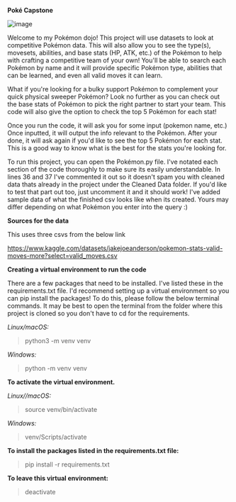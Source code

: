 **Poké Capstone**

![image](https://github.com/user-attachments/assets/2579fc30-04bb-4b56-b1e7-f0e2a7f057fa)

Welcome to my Pokémon dojo! This project will use datasets to look at competitive Pokémon data. This will also allow you to see the type(s), movesets, abilities, and base stats (HP, ATK, etc.) of the Pokémon to help with crafting a competitive team of your own! You'll be able to search each Pokémon by name and it will provide specific Pokémon type, abilities that can be learned, and even all valid moves it can learn. 

What if you're looking for a bulky support Pokémon to complement your quick physical sweeper Pokémon? Look no further as you can check out the base stats of Pokémon to pick the right partner to start your team. This code will also give the option to check the top 5 Pokémon for each stat!

Once you run the code, it will ask you for some input (pokemon name, etc.) Once inputted, it will output the info relevant to the Pokémon. After your done, it will ask again if you'd like to see the top 5 Pokémon for each stat. This is a good way to know what is the best for the stats you're looking for.


To run this project, you can open the Pokémon.py file. I've notated each section of the code thoroughly to make sure its easily understandable. In lines 36 and 37 I've commented it out so it doesn't spam you with cleaned data thats already in the project under the Cleaned Data folder. If you'd like to test that part out too, just uncomment it and it should work! I've added sample data of what the finished csv looks like when its created. Yours may differ depending on what Pokémon you enter into the query :)




**Sources for the data**

This uses three csvs from the below link

https://www.kaggle.com/datasets/jakejoeanderson/pokemon-stats-valid-moves-more?select=valid_moves.csv



**Creating a virtual environment to run the code**

There are a few packages that need to be installed. I've listed these in the requirements.txt file. I'd recommend setting up a virtual environment so you can pip install the packages!
To do this, please follow the below terminal commands. It may be best to open the terminal from the folder where this project is cloned so you don't have to cd for the requirements.

_Linux/macOS:_

>python3 -m venv venv

_Windows:_

>python -m venv venv

**To activate the virtual environment.**

_Linux//macOS:_

>source venv/bin/activate

_Windows:_

>venv/Scripts/activate

**To install the packages listed in the requirements.txt file:**

>pip install -r requirements.txt

**To leave this virtual environment:**

>deactivate
